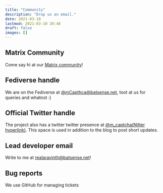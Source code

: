 ```yaml
---
title: "Community"
description: "Drop us an email."
date: 2021-03-10
lastmod: 2021-03-10 20:48
draft: false
images: []
---
```


## Matrix Community

Come say hi at our [Matrix community](https://matrix.to/#/+mcaptcha:matrix.batsense.net)!

## Fediverse handle


We are on the Fediverse at
[@mCapthca@batsense.net](https://gts.batsense.net/@mcaptcha), toot at
us for queries and whatnot :)

## Official Twitter handle

The project also has a twitter twitter presence at [@m_captcha(Nitter
hyperlink)](https://twitter.com/m_captcha/). This space is used in
addition to the blog to post short updates.

## Lead developer email

Write to me at [realaravinth@batsense.net](mailto:realaravinth@batsense.net)!

## Bug reports

We use GitHub for managing tickets
